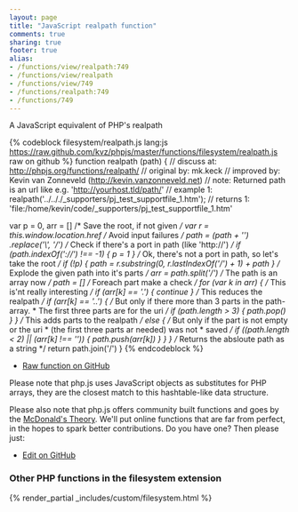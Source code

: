 ```yaml
---
layout: page
title: "JavaScript realpath function"
comments: true
sharing: true
footer: true
alias:
- /functions/view/realpath:749
- /functions/view/realpath
- /functions/view/749
- /functions/realpath:749
- /functions/749
---
```

<!-- Generated by Rakefile:build -->
A JavaScript equivalent of PHP's realpath

{% codeblock filesystem/realpath.js lang:js https://raw.github.com/kvz/phpjs/master/functions/filesystem/realpath.js raw on github %}
function realpath (path) {
  //  discuss at: http://phpjs.org/functions/realpath/
  // original by: mk.keck
  // improved by: Kevin van Zonneveld (http://kevin.vanzonneveld.net)
  //        note: Returned path is an url like e.g. 'http://yourhost.tld/path/'
  //   example 1: realpath('../.././_supporters/pj_test_supportfile_1.htm');
  //   returns 1: 'file:/home/kevin/code/_supporters/pj_test_supportfile_1.htm'

  var p = 0,
    arr = [] /* Save the root, if not given */
  var r = this.window.location.href /* Avoid input failures */
  path = (path + '')
    .replace('\\', '/') /* Check if there's a port in path (like 'http://') */
  if (path.indexOf('://') !== -1) {
    p = 1
  } /* Ok, there's not a port in path, so let's take the root */
  if (!p) {
    path = r.substring(0, r.lastIndexOf('/') + 1) + path
  } /* Explode the given path into it's parts */
  arr = path.split('/') /* The path is an array now */
  path = [] /* Foreach part make a check */
  for (var k in arr) { /* This is'nt really interesting */
    if (arr[k] == '.') {
      continue
    } /* This reduces the realpath */
    if (arr[k] == '..') {
      /* But only if there more than 3 parts in the path-array.
       * The first three parts are for the uri */
      if (path.length > 3) {
        path.pop()
      }
    } /* This adds parts to the realpath */
    else {
      /* But only if the part is not empty or the uri
       * (the first three parts ar needed) was not
       * saved */
      if ((path.length < 2) || (arr[k] !== '')) {
        path.push(arr[k])
      }
    }
  } /* Returns the absloute path as a string */
  return path.join('/')
}
{% endcodeblock %}

 - [Raw function on GitHub](https://github.com/kvz/phpjs/blob/master/functions/filesystem/realpath.js)

Please note that php.js uses JavaScript objects as substitutes for PHP arrays, they are 
the closest match to this hashtable-like data structure. 

Please also note that php.js offers community built functions and goes by the 
[McDonald's Theory](https://medium.com/what-i-learned-building/9216e1c9da7d). We'll put online 
functions that are far from perfect, in the hopes to spark better contributions. 
Do you have one? Then please just: 

 - [Edit on GitHub](https://github.com/kvz/phpjs/edit/master/functions/filesystem/realpath.js)


### Other PHP functions in the filesystem extension
{% render_partial _includes/custom/filesystem.html %}

